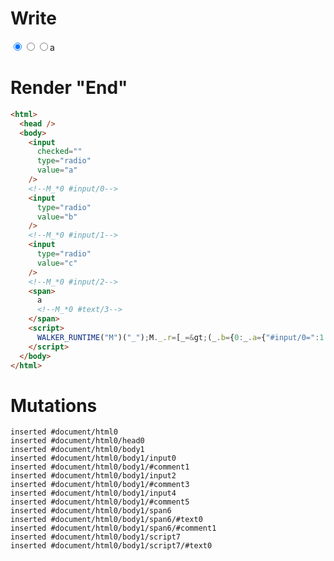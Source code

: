 # Write
  <input value=a checked type=radio><!--M_*0 #input/0--><input value=b type=radio><!--M_*0 #input/1--><input value=c type=radio><!--M_*0 #input/2--><span>a<!--M_*0 #text/3--></span><script>WALKER_RUNTIME("M")("_");M._.r=[_=>(_.b={0:_.a={"#input/0=":1,"#input/1=":1,"#input/2=":1,checkedValue:"a"}},_.a["#input/0;"]=_._["__tests__/template.marko_0/checkedValueChange"](_.a),_.a["#input/1;"]=_._["__tests__/template.marko_0/checkedValueChange_0"](_.a),_.a["#input/2;"]=_._["__tests__/template.marko_0/checkedValueChange_0"](_.a),_.b),0,"__tests__/template.marko_0",0];M._.w()</script>


# Render "End"
```html
<html>
  <head />
  <body>
    <input
      checked=""
      type="radio"
      value="a"
    />
    <!--M_*0 #input/0-->
    <input
      type="radio"
      value="b"
    />
    <!--M_*0 #input/1-->
    <input
      type="radio"
      value="c"
    />
    <!--M_*0 #input/2-->
    <span>
      a
      <!--M_*0 #text/3-->
    </span>
    <script>
      WALKER_RUNTIME("M")("_");M._.r=[_=&gt;(_.b={0:_.a={"#input/0=":1,"#input/1=":1,"#input/2=":1,checkedValue:"a"}},_.a["#input/0;"]=_._["__tests__/template.marko_0/checkedValueChange"](_.a),_.a["#input/1;"]=_._["__tests__/template.marko_0/checkedValueChange_0"](_.a),_.a["#input/2;"]=_._["__tests__/template.marko_0/checkedValueChange_0"](_.a),_.b),0,"__tests__/template.marko_0",0];M._.w()
    </script>
  </body>
</html>
```

# Mutations
```
inserted #document/html0
inserted #document/html0/head0
inserted #document/html0/body1
inserted #document/html0/body1/input0
inserted #document/html0/body1/#comment1
inserted #document/html0/body1/input2
inserted #document/html0/body1/#comment3
inserted #document/html0/body1/input4
inserted #document/html0/body1/#comment5
inserted #document/html0/body1/span6
inserted #document/html0/body1/span6/#text0
inserted #document/html0/body1/span6/#comment1
inserted #document/html0/body1/script7
inserted #document/html0/body1/script7/#text0
```